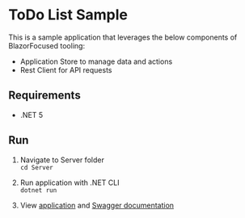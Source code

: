 # ToDo List Sample

This is a sample application that leverages the below components of BlazorFocused tooling:
- Application Store to manage data and actions
- Rest Client for API requests

## Requirements
- .NET 5

## Run

1. Navigate to Server folder\
  `cd Server`
  
1. Run application with .NET CLI\
  `dotnet run`
  
1. View [application](https://localhost:5001) and [Swagger documentation](https://localhost:5001/swagger)
